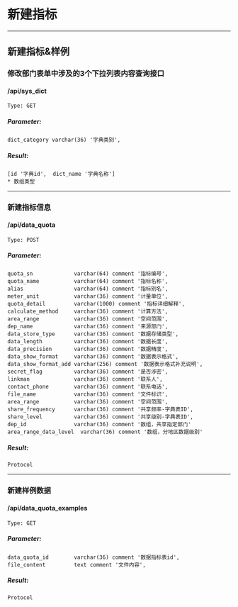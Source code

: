# 新建指标

-----

## 新建指标&样例

### 修改部门表单中涉及的3个下拉列表内容查询接口
#### /api/sys_dict
    Type: GET
##### Parameter:
    dict_category varchar(36) '字典类别',
##### Result:
    [id '字典id',  dict_name '字典名称']
    * 数组类型

-----

### 新建指标信息
#### /api/data_quota
    Type: POST
##### Parameter:
    quota_sn             varchar(64) comment '指标编号',
    quota_name           varchar(64) comment '指标名称',
    alias                varchar(64) comment '指标别名',
    meter_unit           varchar(36) comment '计量单位',
    quota_detail         varchar(1000) comment '指标详细解释',
    calculate_method     varchar(36) comment '计算方法',
    area_range           varchar(36) comment '空间范围',
    dep_name             varchar(36) comment '来源部门',
    data_store_type      varchar(36) comment '数据存储类型',
    data_length          varchar(36) comment '数据长度',
    data_precision       varchar(36) comment '数据精度',
    data_show_format     varchar(36) comment '数据表示格式',
    data_show_format_add varchar(256) comment '数据表示格式补充说明',
    secret_flag          varchar(36) comment '是否涉密',
    linkman              varchar(36) comment '联系人',
    contact_phone        varchar(36) comment '联系电话',
    file_name            varchar(36) comment '文件标识',
    area_range           varchar(36) comment '空间范围',
    share_frequency      varchar(36) comment '共享频率-字典表ID',
    share_level          varchar(36) comment '共享级别-字典表ID',
    dep_id               varchar(36) comment '数组，共享指定部门'
    area_range_data_level  varchar(36) comment '数组，分地区数据级别'

##### Result:
    Protocol

-----

### 新建样例数据
#### /api/data_quota_examples
    Type: GET
##### Parameter:
    data_quota_id        varchar(36) comment '数据指标表id',
    file_content         text comment '文件内容',
##### Result:
    Protocol
